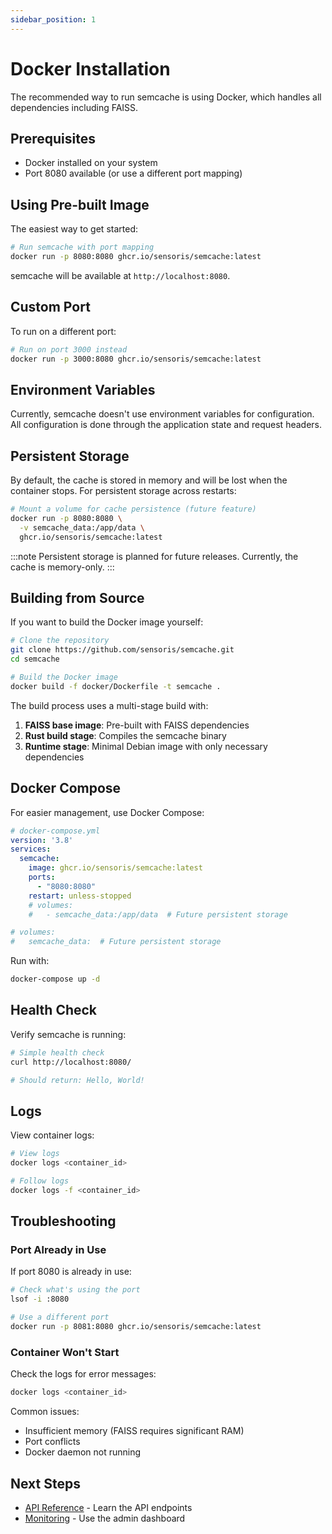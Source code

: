 ```yaml
---
sidebar_position: 1
---
```


# Docker Installation

The recommended way to run semcache is using Docker, which handles all dependencies including FAISS.

## Prerequisites

- Docker installed on your system
- Port 8080 available (or use a different port mapping)

## Using Pre-built Image

The easiest way to get started:

```bash
# Run semcache with port mapping
docker run -p 8080:8080 ghcr.io/sensoris/semcache:latest
```

semcache will be available at `http://localhost:8080`.

## Custom Port

To run on a different port:

```bash
# Run on port 3000 instead
docker run -p 3000:8080 ghcr.io/sensoris/semcache:latest
```

## Environment Variables

Currently, semcache doesn't use environment variables for configuration. All configuration is done through the application state and request headers.

## Persistent Storage

By default, the cache is stored in memory and will be lost when the container stops. For persistent storage across restarts:

```bash
# Mount a volume for cache persistence (future feature)
docker run -p 8080:8080 \
  -v semcache_data:/app/data \
  ghcr.io/sensoris/semcache:latest
```

:::note
Persistent storage is planned for future releases. Currently, the cache is memory-only.
:::

## Building from Source

If you want to build the Docker image yourself:

```bash
# Clone the repository
git clone https://github.com/sensoris/semcache.git
cd semcache

# Build the Docker image
docker build -f docker/Dockerfile -t semcache .
```

The build process uses a multi-stage build with:
1. **FAISS base image**: Pre-built with FAISS dependencies
2. **Rust build stage**: Compiles the semcache binary
3. **Runtime stage**: Minimal Debian image with only necessary dependencies

## Docker Compose

For easier management, use Docker Compose:

```yaml
# docker-compose.yml
version: '3.8'
services:
  semcache:
    image: ghcr.io/sensoris/semcache:latest
    ports:
      - "8080:8080"
    restart: unless-stopped
    # volumes:
    #   - semcache_data:/app/data  # Future persistent storage

# volumes:
#   semcache_data:  # Future persistent storage
```

Run with:

```bash
docker-compose up -d
```

## Health Check

Verify semcache is running:

```bash
# Simple health check
curl http://localhost:8080/

# Should return: Hello, World!
```

## Logs

View container logs:

```bash
# View logs
docker logs <container_id>

# Follow logs
docker logs -f <container_id>
```

## Troubleshooting

### Port Already in Use

If port 8080 is already in use:

```bash
# Check what's using the port
lsof -i :8080

# Use a different port
docker run -p 8081:8080 ghcr.io/sensoris/semcache:latest
```

### Container Won't Start

Check the logs for error messages:

```bash
docker logs <container_id>
```

Common issues:
- Insufficient memory (FAISS requires significant RAM)
- Port conflicts
- Docker daemon not running

## Next Steps

- [API Reference](../api/chat-completions.md) - Learn the API endpoints
- [Monitoring](../monitoring/admin-dashboard.md) - Use the admin dashboard
